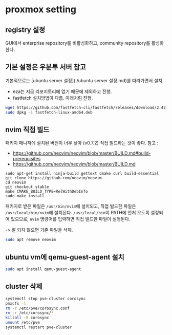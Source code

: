 # proxmox setting

## registry 설정

GUI에서 enterprise repository를 비활성화하고, community repository를 활성화한다. 


## 기본 설정은 우분투 서버 참고

기본적으로는 [ubuntu server 설정](./ubuntu server 설정.md)를 따라가면서 설치. 

* eza는 지금 리포지토리에 없기 때문에 제외하고 진행. 
* fastfetch 설치방법이 다름. 아래처럼 진행.

```bash
wget https://github.com/fastfetch-cli/fastfetch/releases/download/2.42.0/fastfetch-linux-amd64.deb
sudo dpkg -i fastfetch-linux-amd64.deb
```



## nvim 직접 빌드

패키지 매니저에 설치된 버전이 너무 낮아 (v0.7.2) 직접 빌드하는 것이 좋다.
참고 : 
* https://github.com/neovim/neovim/blob/master/BUILD.md#build-prerequisites
* https://github.com/neovim/neovim/blob/master/BUILD.md

```
sudo apt-get install ninja-build gettext cmake curl build-essential
git clone https://github.com/neovim/neovim
cd neovim
git checkout stable
make CMAKE_BUILD_TYPE=RelWithDebInfo
sudo make install
```

패키지로 받은 파일은 `/usr/bin/nvim`에 설치되고, 직접 빌드한 파일은 `/usr/local/bin/nvim`에 설치된다. 
`/usr/local/bin`이 PATH에 먼저 오도록 설정되어 있으므로, `nvim` 명령어를 입력하면 직접 빌드한 파일이 실행된다. 

-> 잘 되지 않으면 기존 파일을 삭제.

```bash
sudo apt remove neovim
```

## ubuntu vm에 qemu-guest-agent 설치

```bash
sudo apt install qemu-guest-agent
```

## cluster 삭제

```bash
systemctl stop pve-cluster corosync
pmxcfs -l
rm -r /etc/pve/corosync.conf
rm -r /etc/corosync/*
killall -9 corosync
umount /etc/pve
systemctl restart pve-cluster
```